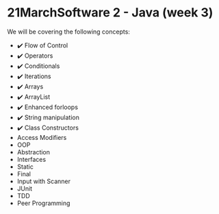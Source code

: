 # 21MarchSoftware 2 - Java (week 3)

We will be covering the following concepts: 
* ✔️ Flow of Control
* ✔️ Operators
* ✔️ Conditionals
* ✔️ Iterations
* ✔️ Arrays
* ✔️ ArrayList
* ✔️ Enhanced forloops
* ✔️ String manipulation
* ✔️ Class Constructors
* Access Modifiers
* OOP
* Abstraction
* Interfaces
* Static
* Final
* Input with Scanner
* JUnit
* TDD
* Peer Programming
